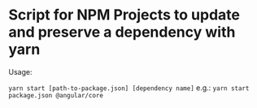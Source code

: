 # Script for NPM Projects to update and preserve a dependency with yarn

Usage: 

``yarn start [path-to-package.json] [dependency name]`` e.g.: ``yarn start package.json @angular/core``
